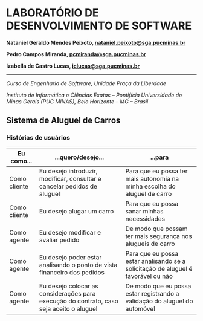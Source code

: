 # LABORATÓRIO DE DESENVOLVIMENTO DE SOFTWARE


**Nataniel Geraldo Mendes Peixoto, nataniel.peixoto@sga.pucminas.br**

**Pedro Campos Miranda, pcmiranda@sga.pucminas.br**

**Izabella de Castro Lucas, iclucas@sga.pucminas.br**

---

_Curso de Engenharia de Software, Unidade Praça da Liberdade_

_Instituto de Informática e Ciências Exatas – Pontifícia Universidade de Minas Gerais (PUC MINAS), Belo Horizonte – MG – Brasil_


## Sistema de Aluguel de Carros

### Histórias de usuários

| **Eu como...** | **...quero/desejo...** | **...para** |
| --- | --- | --- |
| Como cliente | Eu desejo introduzir, modificar, consultar e cancelar pedidos de aluguel | Para que eu possa ter mais autonomia na minha escolha do aluguel de carro |
| Como cliente | Eu desejo alugar um carro | Para que eu possa sanar minhas necessidades |
| Como agente | Eu desejo modificar e avaliar pedido | De modo que possam ter mais segurança nos alugueis de carro |
| Como agente | Eu desejo poder estar analisando o ponto de vista financeiro dos pedidos | Para que eu possa estar analisando se a solicitação de aluguel é favorável ou não |
| Como agente | Eu desejo colocar as considerações para execução do contrato, caso seja aceito o aluguel | De modo que eu possa estar registrando a validação do aluguel do automóvel  |




